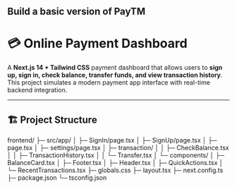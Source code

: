 
## Build a basic version of PayTM
# 💳 Online Payment Dashboard

A **Next.js 14 + Tailwind CSS** payment dashboard that allows users to **sign up, sign in, check balance, transfer funds, and view transaction history**. This project simulates a modern payment app interface with real-time backend integration.

---

## 🏗️ Project Structure

frontend/
├─ src/app/
│ ├─ SignIn/page.tsx
│ ├─ SignUp/page.tsx
│ ├─ page.tsx
│ ├─ settings/page.tsx
│ ├─ transaction/
│ │ ├─ CheckBalance.tsx
│ │ ├─ TransactionHistory.tsx
│ │ └─ Transfer.tsx
│ └─ components/
│ ├─ BalanceCard.tsx
│ ├─ Footer.tsx
│ ├─ Header.tsx
│ ├─ QuickActions.tsx
│ └─ RecentTransactions.tsx
├─ globals.css
├─ layout.tsx
├─ next.config.ts
├─ package.json
└─ tsconfig.json